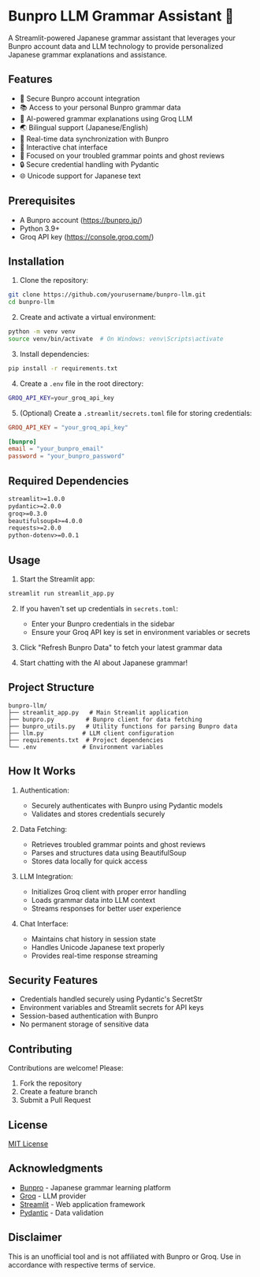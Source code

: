# Bunpro LLM Grammar Assistant 🎌

A Streamlit-powered Japanese grammar assistant that leverages your Bunpro account data and LLM technology to provide personalized Japanese grammar explanations and assistance.

## Features

- 🔐 Secure Bunpro account integration
- 📚 Access to your personal Bunpro grammar data
- 🤖 AI-powered grammar explanations using Groq LLM
- 🌏 Bilingual support (Japanese/English)
- 🔄 Real-time data synchronization with Bunpro
- 💬 Interactive chat interface
- 🎯 Focused on your troubled grammar points and ghost reviews
- 🔒 Secure credential handling with Pydantic
- 🌐 Unicode support for Japanese text

## Prerequisites

- A Bunpro account (https://bunpro.jp/)
- Python 3.9+
- Groq API key (https://console.groq.com/)

## Installation

1. Clone the repository:
```sh
git clone https://github.com/yourusername/bunpro-llm.git
cd bunpro-llm
```

2. Create and activate a virtual environment:
```sh
python -m venv venv
source venv/bin/activate  # On Windows: venv\Scripts\activate
```

3. Install dependencies:
```sh
pip install -r requirements.txt
```

4. Create a `.env` file in the root directory:
```sh
GROQ_API_KEY=your_groq_api_key
```

5. (Optional) Create a `.streamlit/secrets.toml` file for storing credentials:
```toml
GROQ_API_KEY = "your_groq_api_key"

[bunpro]
email = "your_bunpro_email"
password = "your_bunpro_password"
```

## Required Dependencies

```txt
streamlit>=1.0.0
pydantic>=2.0.0
groq>=0.3.0
beautifulsoup4>=4.0.0
requests>=2.0.0
python-dotenv>=0.0.1
```

## Usage

1. Start the Streamlit app:
```sh
streamlit run streamlit_app.py
```

2. If you haven't set up credentials in `secrets.toml`:
   - Enter your Bunpro credentials in the sidebar
   - Ensure your Groq API key is set in environment variables or secrets

3. Click "Refresh Bunpro Data" to fetch your latest grammar data

4. Start chatting with the AI about Japanese grammar!

## Project Structure

```
bunpro-llm/
├── streamlit_app.py   # Main Streamlit application
├── bunpro.py         # Bunpro client for data fetching
├── bunpro_utils.py   # Utility functions for parsing Bunpro data
├── llm.py           # LLM client configuration
├── requirements.txt  # Project dependencies
└── .env             # Environment variables
```

## How It Works

1. Authentication:
   - Securely authenticates with Bunpro using Pydantic models
   - Validates and stores credentials securely

2. Data Fetching:
   - Retrieves troubled grammar points and ghost reviews
   - Parses and structures data using BeautifulSoup
   - Stores data locally for quick access

3. LLM Integration:
   - Initializes Groq client with proper error handling
   - Loads grammar data into LLM context
   - Streams responses for better user experience

4. Chat Interface:
   - Maintains chat history in session state
   - Handles Unicode Japanese text properly
   - Provides real-time response streaming

## Security Features

- Credentials handled securely using Pydantic's SecretStr
- Environment variables and Streamlit secrets for API keys
- Session-based authentication with Bunpro
- No permanent storage of sensitive data

## Contributing

Contributions are welcome! Please:
1. Fork the repository
2. Create a feature branch
3. Submit a Pull Request

## License

[MIT License](LICENSE)

## Acknowledgments

- [Bunpro](https://bunpro.jp/) - Japanese grammar learning platform
- [Groq](https://groq.com/) - LLM provider
- [Streamlit](https://streamlit.io/) - Web application framework
- [Pydantic](https://pydantic.dev/) - Data validation

## Disclaimer

This is an unofficial tool and is not affiliated with Bunpro or Groq. Use in accordance with respective terms of service.